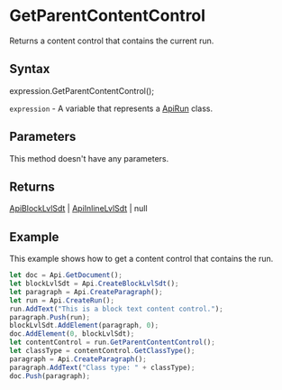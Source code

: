 # GetParentContentControl

Returns a content control that contains the current run.

## Syntax

expression.GetParentContentControl();

`expression` - A variable that represents a [ApiRun](../ApiRun.md) class.

## Parameters

This method doesn't have any parameters.

## Returns

[ApiBlockLvlSdt](../../ApiBlockLvlSdt/ApiBlockLvlSdt.md) | [ApiInlineLvlSdt](../../ApiInlineLvlSdt/ApiInlineLvlSdt.md) | null

## Example

This example shows how to get a content control that contains the run.

```javascript
let doc = Api.GetDocument();
let blockLvlSdt = Api.CreateBlockLvlSdt();
let paragraph = Api.CreateParagraph();
let run = Api.CreateRun();
run.AddText("This is a block text content control.");
paragraph.Push(run);
blockLvlSdt.AddElement(paragraph, 0);
doc.AddElement(0, blockLvlSdt);
let contentControl = run.GetParentContentControl();
let classType = contentControl.GetClassType();
paragraph = Api.CreateParagraph();
paragraph.AddText("Class type: " + classType);
doc.Push(paragraph);
```

